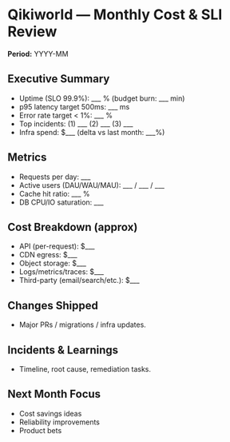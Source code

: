 # Qikiworld — Monthly Cost & SLI Review

**Period:** YYYY-MM

## Executive Summary
- Uptime (SLO 99.9%): ___ % (budget burn: ___ min)
- p95 latency target 500ms: ___ ms
- Error rate target < 1%: ___ %
- Top incidents: (1) ___ (2) ___ (3) ___
- Infra spend: $___ (delta vs last month: ___%)

## Metrics
- Requests per day: ___
- Active users (DAU/WAU/MAU): ___ / ___ / ___
- Cache hit ratio: ___ %
- DB CPU/IO saturation: ___

## Cost Breakdown (approx)
- API (per-request): $___
- CDN egress: $___
- Object storage: $___
- Logs/metrics/traces: $___
- Third-party (email/search/etc.): $___

## Changes Shipped
- Major PRs / migrations / infra updates.

## Incidents & Learnings
- Timeline, root cause, remediation tasks.

## Next Month Focus
- Cost savings ideas
- Reliability improvements
- Product bets
